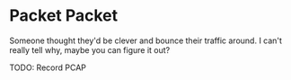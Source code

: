 # Packet Packet

Someone thought they'd be clever and bounce their traffic around.  I can't really tell why, maybe you can figure it out?

TODO: Record PCAP
